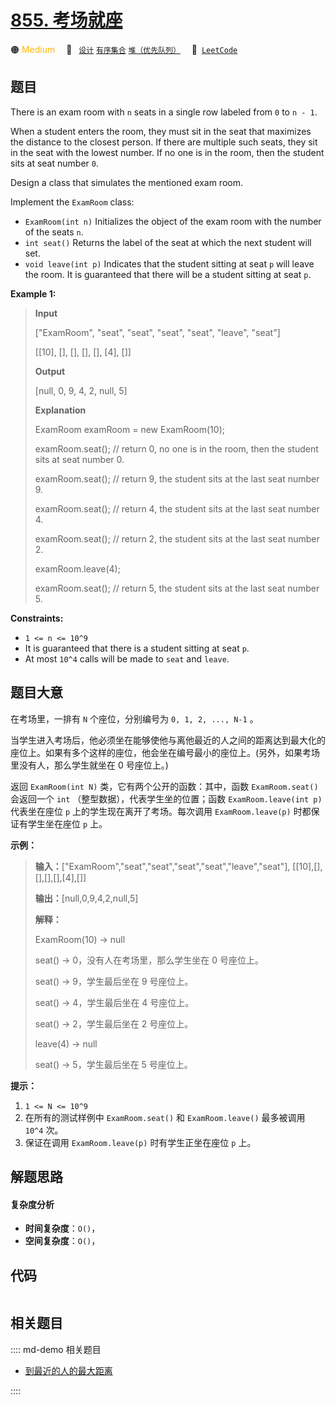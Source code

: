 # [855. 考场就座](https://leetcode.com/problems/exam-room)

🟠 <font color=#ffb800>Medium</font>&emsp; 🔖&ensp; [`设计`](/leetcode/outline/tag/design.md) [`有序集合`](/leetcode/outline/tag/ordered-set.md) [`堆（优先队列）`](/leetcode/outline/tag/heap-priority-queue.md)&emsp; 🔗&ensp;[`LeetCode`](https://leetcode.com/problems/exam-room)


## 题目

There is an exam room with `n` seats in a single row labeled from `0` to `n -
1`.

When a student enters the room, they must sit in the seat that maximizes the
distance to the closest person. If there are multiple such seats, they sit in
the seat with the lowest number. If no one is in the room, then the student
sits at seat number `0`.

Design a class that simulates the mentioned exam room.

Implement the `ExamRoom` class:

  * `ExamRoom(int n)` Initializes the object of the exam room with the number of the seats `n`.
  * `int seat()` Returns the label of the seat at which the next student will set.
  * `void leave(int p)` Indicates that the student sitting at seat `p` will leave the room. It is guaranteed that there will be a student sitting at seat `p`.



**Example 1:**

> 
> 
> 
> 
> 
> **Input**
> 
> ["ExamRoom", "seat", "seat", "seat", "seat", "leave", "seat"]
> 
> [[10], [], [], [], [], [4], []]
> 
> **Output**
> 
> [null, 0, 9, 4, 2, null, 5]
> 
> 
> 
> **Explanation**
> 
> ExamRoom examRoom = new ExamRoom(10);
> 
> examRoom.seat(); // return 0, no one is in the room, then the student sits at seat number 0.
> 
> examRoom.seat(); // return 9, the student sits at the last seat number 9.
> 
> examRoom.seat(); // return 4, the student sits at the last seat number 4.
> 
> examRoom.seat(); // return 2, the student sits at the last seat number 2.
> 
> examRoom.leave(4);
> 
> examRoom.seat(); // return 5, the student sits at the last seat number 5.
> 
> 

**Constraints:**

  * `1 <= n <= 10^9`
  * It is guaranteed that there is a student sitting at seat `p`.
  * At most `10^4` calls will be made to `seat` and `leave`.


## 题目大意

在考场里，一排有 `N` 个座位，分别编号为 `0, 1, 2, ..., N-1` 。

当学生进入考场后，他必须坐在能够使他与离他最近的人之间的距离达到最大化的座位上。如果有多个这样的座位，他会坐在编号最小的座位上。(另外，如果考场里没有人，那么学生就坐在
0 号座位上。)

返回 `ExamRoom(int N)` 类，它有两个公开的函数：其中，函数 `ExamRoom.seat()` 会返回一个 `int`
（整型数据），代表学生坐的位置；函数 `ExamRoom.leave(int p)` 代表坐在座位 `p` 上的学生现在离开了考场。每次调用
`ExamRoom.leave(p)` 时都保证有学生坐在座位 `p` 上。



**示例：**

> 
> 
> 
> 
> 
> **输入：**["ExamRoom","seat","seat","seat","seat","leave","seat"], [[10],[],[],[],[],[4],[]]
> 
> **输出：**[null,0,9,4,2,null,5]
> 
> **解释：**
> 
> ExamRoom(10) -> null
> 
> seat() -> 0，没有人在考场里，那么学生坐在 0 号座位上。
> 
> seat() -> 9，学生最后坐在 9 号座位上。
> 
> seat() -> 4，学生最后坐在 4 号座位上。
> 
> seat() -> 2，学生最后坐在 2 号座位上。
> 
> leave(4) -> null
> 
> seat() -> 5，学生最后坐在 5 号座位上。
> 
> 



**提示：**

  1. `1 <= N <= 10^9`
  2. 在所有的测试样例中 `ExamRoom.seat()` 和 `ExamRoom.leave()` 最多被调用 `10^4` 次。
  3. 保证在调用 `ExamRoom.leave(p)` 时有学生正坐在座位 `p` 上。


## 解题思路

#### 复杂度分析

- **时间复杂度**：`O()`，
- **空间复杂度**：`O()`，

## 代码

```javascript

```

## 相关题目

:::: md-demo 相关题目
- [到最近的人的最大距离](https://leetcode.com/problems/maximize-distance-to-closest-person)

::::

